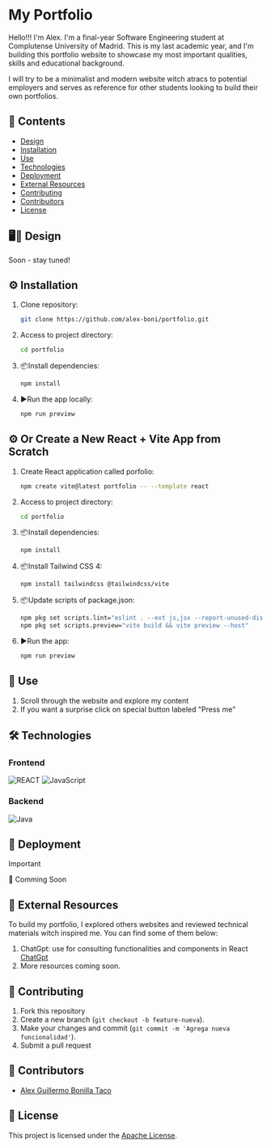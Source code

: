 # My Portfolio

Hello!!! 
I'm Alex. I'm a final-year Software Engineering student at Complutense University of Madrid. This is my last academic year, and I'm building this portfolio website to showcase my most important qualities, skills and educational background. 

I will try to be a minimalist and modern website witch atracs to potential employers and serves as reference for other students looking to build their own portfolios. 

## 📂 Contents
- [Design](#item1)
- [Installation](#item2)
- [Use](#item3)
- [Technologies](#item4)
- [Deployment](#item5)
- [External Resources](#item6)
- [Contributing](#item7)
- [Contribuitors](#item8)
- [License](#item9)

<a name="item1"></a>
## 🖥️🧪 Design
 Soon - stay tuned!

<a name="item2"></a>
## ⚙️ Installation

1. Clone repository:
   ```bash
   git clone https://github.com/alex-boni/portfolio.git
   ```
2. Access to project directory:
   ```bash
   cd portfolio
   ```
3. 📦Install dependencies:
   ```bash
   npm install
   ```
4. ▶️Run the app locally:
   ```bash
   npm run preview
   ```

## ⚙️ Or Create a New React + Vite App from Scratch
1. Create React application called porfolio:
   ```bash
   npm create vite@latest portfolio -- --template react 
   ```
2. Access to project directory:
   ```bash
   cd portfolio
   ```
3. 📦Install dependencies:
   ```bash
   npm install
   ```
4. 📦Install Tailwind CSS 4:
   ```bash
   npm install tailwindcss @tailwindcss/vite
   ```
5. 📦Update scripts of package.json:
   ```bash
   npm pkg set scripts.lint="eslint . --ext js,jsx --report-unused-disable-directives --max-warnings 0" 
   npm pkg set scripts.preview="vite build && vite preview --host"
   ```
6. ▶️Run the app:
   ```bash
   npm run preview
   ```
<a name="item3"></a>
## 📌 Use

1. Scroll through the website and explore my content
2. If you want a surprise click on special button labeled "Press me"

<a name="item4"></a>
## 🛠 Technologies

### Frontend

![REACT](https://img.shields.io/badge/REACT-%23E34F26.svg?style=for-the-badge&logo=html&logoColor=white) ![JavaScript](https://img.shields.io/badge/javascript-%23323330.svg?style=for-the-badge&logo=javascript&logoColor=%23F7DF1E) 

### Backend
![Java](https://img.shields.io/badge/java-%23ED8B00.svg?style=for-the-badge&logo=openjdk&logoColor=white)


<a name="item5"></a>
## 🚀 Deployment
>[!IMPORTANT]
> 📌 Comming Soon

<a name="item6"></a>
## 🔎 External Resources

To build my portfolio, I explored others websites and reviewed technical materials witch inspired me. You can find some of them below:

1. ChatGpt: use for consulting functionalities and components in React [ChatGpt](https://chatgpt.com/)
2. More resources coming soon.

<a name="item7"></a>
## 🤝 Contributing

1. Fork this repository
2. Create a new branch (`git checkout -b feature-nueva`).
3. Make your changes and commit (`git commit -m 'Agrega nueva funcionalidad'`).
4. Submit a pull request

<a name="item8"></a>
## 👥 Contributors

- [Alex Guillermo Bonilla Taco](https://github.com/alex-boni)

<a name="item9"></a>
## 📜 License

This project is licensed under the [Apache License](LICENSE).
